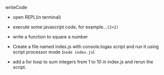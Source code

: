 writeCode

- open REPL(in terminal)
- execute some javascript code, for example...`(2+2)`
- write a function to square a number

- Create a file named index.js with console.logas script and run it using script processor mode (`node index.js`)
- add a for loop to sum integers from 1 to 10 in index.js and rerun the script.